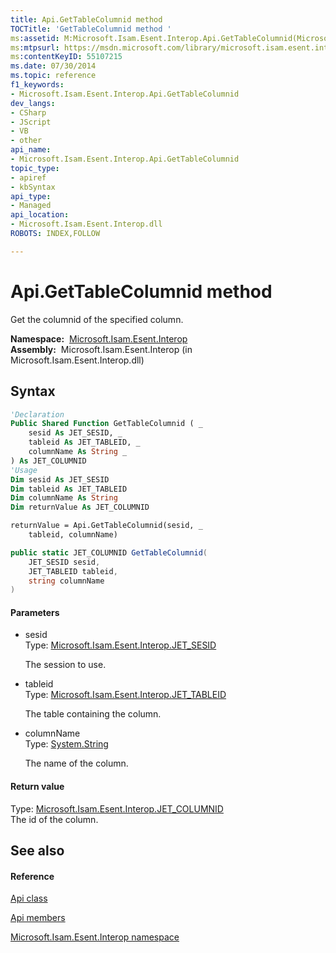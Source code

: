 ```yaml
---
title: Api.GetTableColumnid method 
TOCTitle: 'GetTableColumnid method '
ms:assetid: M:Microsoft.Isam.Esent.Interop.Api.GetTableColumnid(Microsoft.Isam.Esent.Interop.JET_SESID,Microsoft.Isam.Esent.Interop.JET_TABLEID,System.String)
ms:mtpsurl: https://msdn.microsoft.com/library/microsoft.isam.esent.interop.api.gettablecolumnid(v=EXCHG.10)
ms:contentKeyID: 55107215
ms.date: 07/30/2014
ms.topic: reference
f1_keywords:
- Microsoft.Isam.Esent.Interop.Api.GetTableColumnid
dev_langs:
- CSharp
- JScript
- VB
- other
api_name: 
- Microsoft.Isam.Esent.Interop.Api.GetTableColumnid
topic_type: 
- apiref
- kbSyntax
api_type: 
- Managed
api_location: 
- Microsoft.Isam.Esent.Interop.dll
ROBOTS: INDEX,FOLLOW

---
```


# Api.GetTableColumnid method

Get the columnid of the specified column.

**Namespace:**  [Microsoft.Isam.Esent.Interop](hh596136\(v=exchg.10\).md)  
**Assembly:**  Microsoft.Isam.Esent.Interop (in Microsoft.Isam.Esent.Interop.dll)

## Syntax

``` vb
'Declaration
Public Shared Function GetTableColumnid ( _
    sesid As JET_SESID, _
    tableid As JET_TABLEID, _
    columnName As String _
) As JET_COLUMNID
'Usage
Dim sesid As JET_SESID
Dim tableid As JET_TABLEID
Dim columnName As String
Dim returnValue As JET_COLUMNID

returnValue = Api.GetTableColumnid(sesid, _
    tableid, columnName)
```

``` csharp
public static JET_COLUMNID GetTableColumnid(
    JET_SESID sesid,
    JET_TABLEID tableid,
    string columnName
)
```

#### Parameters

  - sesid  
    Type: [Microsoft.Isam.Esent.Interop.JET_SESID](hh596745\(v=exchg.10\).md)  
    
    The session to use.

<!-- end list -->

  - tableid  
    Type: [Microsoft.Isam.Esent.Interop.JET_TABLEID](hh566310\(v=exchg.10\).md)  
    
    The table containing the column.

<!-- end list -->

  - columnName  
    Type: [System.String](https://docs.microsoft.com/dotnet/api/system.string?redirectedfrom=MSDN)  
    
    The name of the column.

#### Return value

Type: [Microsoft.Isam.Esent.Interop.JET_COLUMNID](hh564510\(v=exchg.10\).md)  
The id of the column.  

## See also

#### Reference

[Api class](dn292211\(v=exchg.10\).md)

[Api members](dn292213\(v=exchg.10\).md)

[Microsoft.Isam.Esent.Interop namespace](hh596136\(v=exchg.10\).md)

